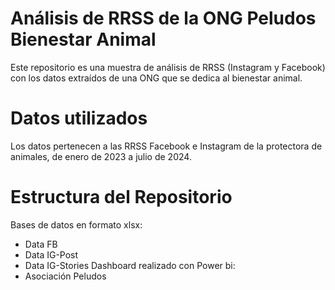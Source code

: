 # Análisis de RRSS de la ONG Peludos Bienestar Animal
Este repositorio es una muestra de análisis de RRSS (Instagram y Facebook) con los datos extraídos de una ONG que se dedica al bienestar animal.

# Datos utilizados
Los datos pertenecen a las RRSS Facebook e Instagram de la protectora de animales, de enero de 2023 a julio de 2024.

# Estructura del Repositorio
Bases de datos en formato xlsx: 
- Data FB
- Data IG-Post
- Data IG-Stories
Dashboard realizado con Power bi:
- Asociación Peludos
